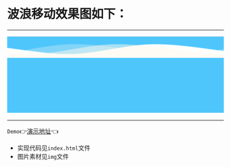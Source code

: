 # 波浪移动效果图如下：
***
![](img/波浪.gif)
***

`Demo`:point_right:[演示地址](https://mxxumin.github.io/css-animation/%E6%B3%A2%E6%B5%AA%E7%A7%BB%E5%8A%A8/index.html):point_left:

* 实现代码见`index.html`文件
* 图片素材见`img`文件